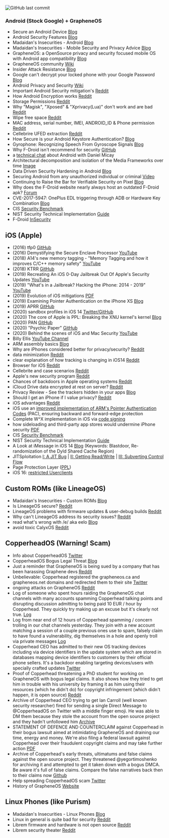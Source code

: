 ![GitHub last commit](https://img.shields.io/github/last-commit/beerisgood/Smartphone_Security?color=green&label=last%20update%3A)


### Android (Stock Google) + GrapheneOS

 - Secure an Android Device [Blog](https://source.android.com/security)
 - Android Security Features [Blog](https://source.android.com/security/features)
 - Madaidan's Insecurities - Android [Blog](https://madaidans-insecurities.github.io/android.html)
 - Madaidan's Insecurities - Mobile Security and Privacy Advice [Blog](https://madaidans-insecurities.github.io/security-privacy-advice.html#mobile-os)
 - GrapheneOS: a OpenSource privacy and security focused mobile OS with Android app compatibility [Blog](https://grapheneos.org/)
 - GrapheneOS community [Wiki](https://hub.libranet.de/wiki/graphene-os/wiki/Home)
 - Insider Attack Resistance [Blog](https://android-developers.googleblog.com/2018/05/insider-attack-resistance.html)
 - Google can't decrypt your locked phone with your Google Password [Blog](https://support.google.com/android/answer/7663172?hl=en&visit_id=637368692303073503-4208188940&rd=1)
 - Android Privacy and Security [Wiki](https://hub.libranet.de/wiki/and-priv-sec/wiki/Home)
 - Important Android Security mitigation's [Reddit](https://www.reddit.com/r/privacy/comments/i80u4b/theymozilla_killed_entire_threat_management_team/g167sag/)
 - How Android Encryption works [Reddit](https://www.reddit.com/r/GrapheneOS/comments/fuiam1/file_based_encryption_changing_lockscreen_password/fme6rt9/)
 - Storage Permissions [Reddit](https://www.reddit.com/r/GrapheneOS/comments/fre3vz/storage_permissions/flvqzhi/)
 - Why "Magisk", "Xposed" & "Xprivacy(Lua)" don't work and are bad [Reddit](https://www.reddit.com/r/GrapheneOS/comments/ch5kv8/is_magisk_and_edxposedxprivacylua_working/)
 - Wipe free space [Reddit](https://www.reddit.com/r/GrapheneOS/comments/f1b2l7/wipe_free_space/)
 - MAC address, serial number, IMEI, ANDROID_ID & Phone permission [Reddit](https://www.reddit.com/r/GrapheneOS/comments/ej2vz8/does_grapheneos_leak_any_unique_identifiers_to/fd75b4t/)
 - Cellebrire UFED extraction [Reddit](https://www.reddit.com/r/GrapheneOS/comments/c0v33r/cellebrire_ufed_extraction_with_graphene_os/)
 - How Secure is your Android Keystore Authentication? [Blog](https://labs.f-secure.com/blog/how-secure-is-your-android-keystore-authentication/)
 - Gyrophone: Recognizing Speech From Gyroscope Signals [Blog](https://crypto.stanford.edu/gyrophone/)
 - Why F-Droid isn't recommend for security [GitHub](https://github.com/GrapheneOS/os_issue_tracker/issues/341#issuecomment-699903065)
 - a [technical chat](https://github.com/madaidans-insecurities/madaidans-insecurities.github.io/issues/1) about Android with Daniel Micay
 - Architectural decomposition and isolation of the Media Frameworks over time [Image](https://1.bp.blogspot.com/-C2DwwKC4hRk/YBMwj0PQgZI/AAAAAAAADhc/za7j8K7zgTs6SbCK6dox8AjWidxRwPbOwCNcBGAsYHQ/s1122/Image%2B%2523%2B2.png)
 - Data Driven Security Hardening in Android [Blog](https://security.googleblog.com/2021/01/data-driven-security-hardening-in.html)
 - Securing Android from any unauthorized individual or criminal [Video](https://www.youtube.com/watch?v=WvIItxY-BKs&list=PLsoPy7S6vUtF48sOnu40WXUUzL0O9LNsf)
 - Continuing to Raise the Bar for Verifiable Security on Pixel [Blog](https://security.googleblog.com/2021/03/continuing-to-raise-bar-for-verifiable.html)
 - Why does the F-Droid website nearly always host an outdated F-Droid apk? [Forum](https://forum.f-droid.org/t/why-does-the-f-droid-website-nearly-always-host-an-outdated-f-droid-apk/6234/1)
 - CVE-2017-5947: OnePlus EDL triggering through ADB or Hardware Key Combination [Blog](https://alephsecurity.com/vulns/aleph-2017007)
 - CIS [Security Benchmark](https://www.cisecurity.org/benchmark/google_android/)
 - NIST Security Technical Implementation [Guide](https://ncp.nist.gov/checklist/968)
 - F-Droid [InSecurity](https://wonderfall.dev/fdroid-issues/)
 

## iOS (Apple) 

 - (2016) tfp0 [GitHub](https://siguza.github.io/cl0ver/)
 - (2016) Demystifying the Secure Enclave Processor [YouTube](https://www.youtube.com/watch?v=7UNeUT_sRos)
 - (2018) A14's new memory tagging - "Memory Tagging and how it improves C/C++ memory safety" [YouTube](https://www.youtube.com/watch?v=lLEcbXidK2o)
 - (2018) KTRR [GitHub](https://siguza.github.io/KTRR/)
 - (2019) Recreating An iOS 0-Day Jailbreak Out Of Apple's Security Updates [YouTube](https://www.youtube.com/watch?v=p512McKXukU)
 - (2019) "What's in a Jailbreak? Hacking the iPhone: 2014 - 2019" [YouTube](https://www.youtube.com/watch?v=31azOpD7DmI)
 - (2019) Evolution of iOS mitigations [PDF](https://github.com/ssd-secure-disclosure/typhooncon2019/blob/master/Siguza%20-%20Mitigations.pdf)
 - (2019) Examining Pointer Authentication on the iPhone XS [Blog](https://googleprojectzero.blogspot.com/2019/02/examining-pointer-authentication-on.html)
 - (2019) APRR [GitHub](https://siguza.github.io/APRR/)
 - (2020) sandbox profiles in iOS 14 [Twitter/GitHub](https://twitter.com/_argp/status/1276800140263559168)
 - (2020) The core of Apple is PPL: Breaking the XNU kernel's kernel [Blog](https://googleprojectzero.blogspot.com/2020/07/the-core-of-apple-is-ppl-breaking-xnu.html)
 - (2020) PAN [GitHub](https://siguza.github.io/PAN/)
 - (2020) "Psychic Paper" [GitHub](https://siguza.github.io/psychicpaper/)
  - (2020) Behind the scenes of iOS and Mac Security [YouTube](https://www.youtube.com/watch?v=3byNNUReyvE)
 - Billy Ellis [YouTube Channel](https://www.youtube.com/c/BillyEllis/)
 - ARM assembly basics [Blog](https://azeria-labs.com/writing-arm-assembly-part-1/)
 - Why are iPhones considered better for privacy/security? [Reddit](https://www.reddit.com/r/privacytoolsIO/comments/j09m57/why_are_iphones_considered_better_for/g6pxuez/)
 - data minimization [Reddit](https://www.reddit.com/r/privacy/comments/ih23cb/facebook_complains_that_ios14_is_too_private_says/g2ygxrg/)
 - clear explanation of how tracking is changing in iOS14 [Reddit](https://www.reddit.com/r/privacy/comments/ih690q/question_clear_explanation_of_how_tracking_is/)
 - Browser for iOS [Reddit](https://www.reddit.com/r/privacytoolsIO/comments/hzk0ej/browser_for_ios/)
 - Cellebrite and case scenarios [Reddit](https://www.reddit.com/r/privacytoolsIO/comments/hwb528/cellebrite_and_case_scenarios_with_samsung_vs/fyyk1zx/)
 - Apple's new security program [Reddit](https://www.reddit.com/r/privacytoolsIO/comments/hw1m6m/apples_new_security_program_puts_special_iphone/fyx3e8a/)
 - Chances of backdoors in Apple operating systems [Reddit](https://www.reddit.com/r/privacytoolsIO/comments/hvb9wf/chances_of_backdoors_in_apple_operating_systems/)
 - iCloud Drive data encrypted at rest on server? [Reddit](https://www.reddit.com/r/privacy/comments/im7we1/icloud_drive_data_encrypted_at_rest_on_server/g3yc7p6/)
 - Privacy Review - See the trackers hidden in your apps [Blog](https://privacyreview.co/)
 - Should I get an iPhone if I value privacy? [Reddit](https://www.reddit.com/r/privacy/comments/iox6rq/should_i_get_an_iphone_if_i_value_privacy/)
 - iOS advantages [Reddit](https://www.reddit.com/r/privacy/comments/ionbk0/new_phone_creeping_me_out/g4gmwze/)
 - iOS use an [improved implementation of ARM's Pointer Authentication Codes](https://developer.apple.com/documentation/security/preparing_your_app_to_work_with_pointer_authentication) (PAC), ensuring backward and forward-edge protection
 - Complete W^X implementation in iOS via [code signing](https://manuals.info.apple.com/MANUALS/1000/MA1902/en_US/apple-platform-security-guide.pdf#page=96)
 - how sideloading and third-party app stores would undermine iPhone security [PDF](https://www.apple.com/privacy/docs/Building_a_Trusted_Ecosystem_for_Millions_of_Apps.pdf)
 - CIS [Security Benchmark](https://www.cisecurity.org/benchmark/apple_ios/)
 - NIST Security Technical Implementation [Guide](https://ncp.nist.gov/checklist/967)
 - A Look at iMessage in iOS 14 [Blog](https://googleprojectzero.blogspot.com/2021/01/a-look-at-imessage-in-ios-14.html) (Keywords: Blastdoor, Re-randomization of the Dyld Shared Cache Region)
 - JITSploitation [I: A JIT Bug](https://googleprojectzero.blogspot.com/2020/09/jitsploitation-one.html) | [II: Getting Read/Write](https://googleprojectzero.blogspot.com/2020/09/jitsploitation-two.html) | [III: Subverting Control Flow](https://googleprojectzero.blogspot.com/2020/09/jitsploitation-three.html)
 - Page Protection Layer ([PPL](https://support.apple.com/en-us/guide/security/operating-system-integrity-sec8b776536b/1/web/1#sec314c3af61))
 - iOS 16: [restricted Userclients](https://saaramar.github.io/ios16_restricted_iouserclients/)


## Custom ROMs (like LineageOS)

 - Madaidan's Insecurities - Custom ROMs [Blog](https://madaidans-insecurities.github.io/android.html#custom-roms)
 - Is LineageOS secure? [Reddit](https://www.reddit.com/r/privacy/comments/ib3srt/is_lineage_os_secure/)
 - LineageOS problems with firmware updates & user-debug builds [Reddit](https://www.reddit.com/r/privacy/comments/i80u4b/theymozilla_killed_entire_threat_management_team/g16einx/)
 - Why can't LineageOS address its security issues? [Reddit](https://www.reddit.com/r/LineageOS/comments/lnjepw/why_cant_lineageos_address_its_security_issues/)
 - read what's wrong with /e/ aka eelo [Blog](https://ewwlo.void.partidopirata.com.ar/)
 - avoid toxic CalyxOS [Reddit](https://www.reddit.com/r/privacy/comments/n2jf72/state_of_affairs_in_mobile_market/gwpcgkk?utm_source=share&utm_medium=web2x&context=3)
 

## CopperheadOS (**Warning! Scam**)

- Info about CopperheadOS [Twitter](https://twitter.com/DanielMicay/status/1171170734380654597)
- CopperheadOS Bogus Legal Threat [Blog](https://renlord.com/posts/2020-03-25-copperheados-legal-threat/)
- Just a reminder that GrapheneOS is being sued by a company that has been harassing Graphene devs [Reddit](https://www.reddit.com/r/privacy/comments/klbjhu/just_a_reminder_that_grapheneos_is_being_sued_by/)
- Unbelievable: Copperhead registered the grapheneos.ca and grapheneos.net domains and redirected them to their site [Twitter](https://twitter.com/DanielMicay/status/1344166710534959105)
- ongoing attacks on GrapheneOS [Reddit](https://twitter.com/DanielMicay/status/1171170734380654597)
- Log of someone who spent hours raiding the GrapheneOS chat channels with many accounts spamming Copperhead talking points and disrupting discussion admitting to being paid 10 EUR / hour by Copperhead. They quickly try making up an excuse but it's clearly not true. [Log](https://freenode.logbot.info/grapheneos/20201218#c6209318)
- Log from near end of 12 hours of Copperhead spamming / concern trolling in our chat channels yesterday. They join with a new account matching a session of a couple previous ones use to spam, falsely claim to have found a vulnerability, dig themselves in a hole and openly troll via private messages [Log](https://freenode.logbot.info/grapheneos/20210223#c7016769)
- Copperhead CEO has admitted to their new OS tracking devices including via device identifiers in the update system which are stored in databases mapping device identifiers to customers by their official phone sellers. It's a backdoor enabling targeting devices/users with specially crafted updates [Twitter](https://twitter.com/DanielMicay/status/1363413154131283969)
- Proof of Copperhead threatening a PhD student for working on GrapheneOS with bogus legal claims. It also shows how they tried to get him in trouble with his university by framing it as him using their resources (which he didn't do) for copyright infringement (which didn't happen, it is open source) [Reddit](https://www.reddit.com/r/GrapheneOS/comments/lppfbm/proof_of_copperhead_threatening_a_phd_student_for/)
- Archive of Copperhead CEO trying to get Ian Carroll (well known security researcher) fired for sending a single Direct Message to @CopperheadOS on Twitter with a middle finger emoji. He was able to DM them because they stole the account from the open source project and they hadn't unfollowed him [Archive](https://archive.is/k6Xxg)
- STATEMENT OF DEFENCE AND COUNTERCLAIM against Copperhead in their bogus lawsuit aimed at intimidating GrapheneOS and draining our time, energy and money. We're also filing a federal lawsuit against Copperhead over their fraudulent copyright claims and may take further action [PDF](https://grapheneos.org/legal/Micay_%20Copperhead_%20Statement%20of%20Defendant%20and%20Counterclaim.pdf)
- Archive of Copperhead's early threats, ultimatums and false claims against the open source project. They threatened @yegortimoshenko for archiving it and attempted to get it taken down with a bogus DMCA. Be aware it's full of false claims. Compare the false narratives back then to their claims now [Github](https://github.com/yegortimoshenko/copperhead-takeover/)
- Help spreading CopperheadOS scam [Twitter](https://twitter.com/DanielMicay/status/1364147012292259841)
- History of GrapheneOS [Website](https://grapheneos.org/#history)
 

## Linux Phones (like Purism)

 - Madaidan's Insecurities - Linux Phones [Blog](https://madaidans-insecurities.github.io/linux-phones.html)
 - Linux in general is quite bad for security [Reddit](https://www.reddit.com/r/privacytoolsIO/comments/iac9co/this_smartphone_has_physical_kill_switches_for/g57rmot/?context=3)
 - Librem firmware and hardware is not open source [Reddit](https://www.reddit.com/r/GrapheneOS/comments/c4ocos/question_and_concern_on_pixel_devices_having/ery46wj/)
 - Librem security theater [Reddit](https://www.reddit.com/r/privacy/comments/letb7y/copperhead_is_tracking_users_and_manipulating/gmm7kl1/)
